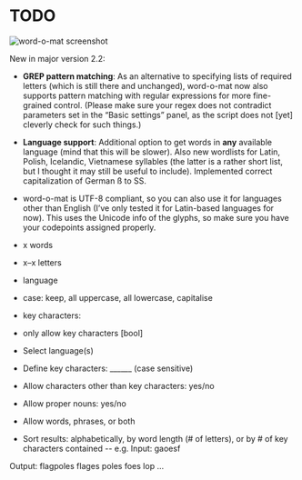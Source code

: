 # TODO

![word-o-mat screenshot](/screenshot.png)

New in major version 2.2:

- **GREP pattern matching**: As an alternative to specifying lists of required letters (which is still there and unchanged), word-o-mat now also supports pattern matching with regular expressions for more fine-grained control. (Please make sure your regex does not contradict parameters set in the “Basic settings” panel, as the script does not [yet] cleverly check for such things.)
- **Language support**: Additional option to get words in **any** available language (mind that this will be slower). Also new wordlists for Latin, Polish, Icelandic, Vietnamese syllables (the latter is a rather short list, but I thought it may still be useful to include). Implemented correct capitalization of German ß to SS.
- word-o-mat is UTF-8 compliant, so you can also use it for languages other than English (I’ve only tested it for Latin-based languages for now). This uses the Unicode info of the glyphs, so make sure you have your codepoints assigned properly.

- x words
- x–x letters
- language
- case: keep, all uppercase, all lowercase, capitalise
- key characters:
- only allow key characters [bool]



- Select language(s)
- Define key characters: ______ (case sensitive)
- Allow characters other than key characters: yes/no
- Allow proper nouns: yes/no
- Allow words, phrases, or both
- Sort results: alphabetically, by word length (# of letters), or by # of key characters contained
-- e.g. Input: gaoesf

Output: flagpoles flages poles foes lop …
